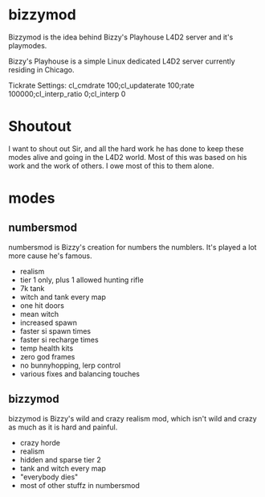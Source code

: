 # bizzymod
Bizzymod is the idea behind Bizzy's Playhouse L4D2 server and it's playmodes.

Bizzy's Playhouse is a simple Linux dedicated L4D2 server currently residing in Chicago.

Tickrate Settings:
cl_cmdrate 100;cl_updaterate 100;rate 100000;cl_interp_ratio 0;cl_interp 0

# Shoutout
I want to shout out Sir, and all the hard work he has done to keep these modes alive and going in the L4D2 world.
Most of this was based on his work and the work of others. I owe most of this to them alone.

# modes

## numbersmod
numbersmod is Bizzy's creation for numbers the numblers. It's played a lot more cause he's famous.

  * realism
  * tier 1 only, plus 1 allowed hunting rifle
  * 7k tank
  * witch and tank every map
  * one hit doors
  * mean witch
  * increased spawn
  * faster si spawn times
  * faster si recharge times
  * temp health kits
  * zero god frames
  * no bunnyhopping, lerp control
  * various fixes and balancing touches 

## bizzymod
bizzymod is Bizzy's wild and crazy realism mod, which isn't wild and crazy as much as it is hard and painful.
  * crazy horde
  * realism
  * hidden and sparse tier 2
  * tank and witch every map
  * "everybody dies"
  * most of other stuffz in numbersmod